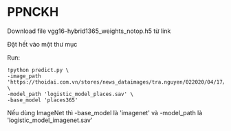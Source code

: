 # PPNCKH
Download file vgg16-hybrid1365_weights_notop.h5 từ link

Đặt hết vào một thư mục

Run: 
```
!python predict.py \
-image_path 'https://thoidai.com.vn/stores/news_dataimages/tra.nguyen/022020/04/17/2221_1.jpg' \
-model_path 'logistic_model_places.sav' \
-base_model 'places365'
```
Nếu dùng ImageNet thì -base_model là 'imagenet' và -model_path là 'logistic_model_imagenet.sav'
